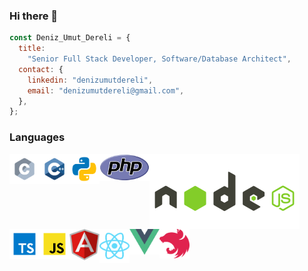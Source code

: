 ### Hi there 👋

```js
const Deniz_Umut_Dereli = {
  title:
    "Senior Full Stack Developer, Software/Database Architect",
  contact: {
    linkedin: "denizumutdereli",
    email: "denizumutdereli@gmail.com",
  },
};
```
### Languages
<img src="./c.svg" alt="C" width="48" align="left"/>
<img src="./c++.svg" alt="C++" width="48" align="left"/>
<img src="./python.svg" alt="Python" width="48" align="left"/>
<img src="./php.svg" alt="PHP" width="80" align="left"/>
<img src="./node.svg" alt="Nodejs width="48" align="left"/>
<img src="./typescript.svg" alt="Typescript" width="48" align="left"/>
<img src="./javascript.svg" alt="Javacript" width="48" align="left"/>
<img src="./angular.svg" alt="Angular" width="48" align="left"/>
<img src="./react.svg" alt="React" width="48" align="left"/>
<img src="./vue.svg" alt="VueJS" width="48" align="left"/>
<img src="./nest.svg" alt="NestJS" width="48"/>
